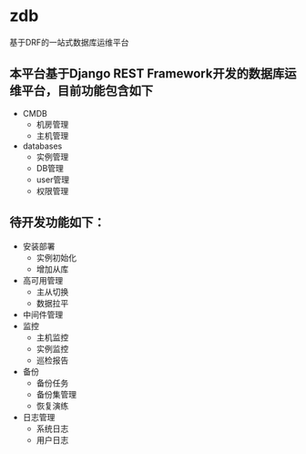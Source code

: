 # zdb
基于DRF的一站式数据库运维平台

## 本平台基于Django REST Framework开发的数据库运维平台，目前功能包含如下
- CMDB
  - 机房管理
  - 主机管理
- databases
  - 实例管理
  - DB管理
  - user管理
  - 权限管理

## 待开发功能如下：
- 安装部署
  - 实例初始化
  - 增加从库
- 高可用管理
  - 主从切换
  - 数据拉平
- 中间件管理
- 监控
  - 主机监控
  - 实例监控
  - 巡检报告
- 备份
  - 备份任务
  - 备份集管理
  - 恢复演练
- 日志管理
  - 系统日志
  - 用户日志
